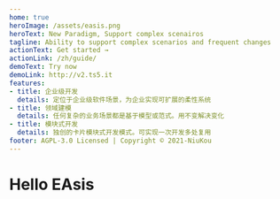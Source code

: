```yaml
---
home: true
heroImage: /assets/easis.png
heroText: New Paradigm, Support complex scenairos
tagline: Ability to support complex scenarios and frequent changes
actionText: Get started →
actionLink: /zh/guide/
demoText: Try now
demoLink: http://v2.ts5.it
features:
- title: 企业级开发
  details: 定位于企业级软件场景，为企业实现可扩展的柔性系统
- title: 领域建模
  details: 任何复杂的业务场景都是基于模型或范式。用不变解决变化
- title: 模块式开发
  details: 独创的卡片模块式开发模式。可实现一次开发多处复用
footer: AGPL-3.0 Licensed | Copyright © 2021-NiuKou
---
```

# Hello EAsis
